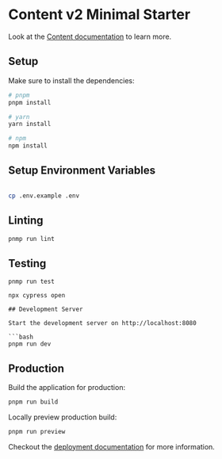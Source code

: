 # Content v2 Minimal Starter

Look at the [Content documentation](https://content-v2.nuxtjs.org/) to learn more.

## Setup

Make sure to install the dependencies:

```bash
# pnpm
pnpm install

# yarn
yarn install

# npm
npm install

```

## Setup Environment Variables

```bash

cp .env.example .env

```

## Linting

```bash
pnmp run lint
```

## Testing

```Vitest
pnmp run test
```

```Cyprus
npx cypress open

## Development Server

Start the development server on http://localhost:8080

```bash
pnpm run dev
```

## Production

Build the application for production:

```bash
pnpm run build
```

Locally preview production build:

```bash
pnpm run preview
```

Checkout the [deployment documentation](https://v3.nuxtjs.org/docs/deployment) for more information.
